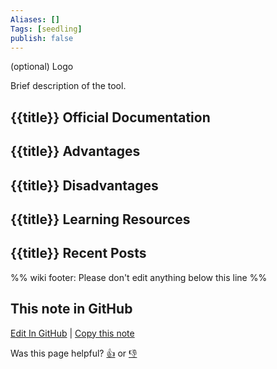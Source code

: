 ```yaml
---
Aliases: []
Tags: [seedling]
publish: false
---
```


(optional) Logo

Brief description of the tool.

## {{title}} Official Documentation

## {{title}} Advantages

## {{title}} Disadvantages

## {{title}} Learning Resources

## {{title}} Recent Posts

%% wiki footer: Please don't edit anything below this line %%

## This note in GitHub

<span class="git-footer">[Edit In GitHub](https://github.dev/data-engineering-community/data-engineering-wiki/blob/main/Tools/Data%20Ingestion/{{title}}.md "git-hub-edit-note") | [Copy this note](https://raw.githubusercontent.com/data-engineering-community/data-engineering-wiki/main/Tools/Data%20Ingestion/{{title}}.md "git-hub-copy-note")</span>

<span class="git-footer">Was this page helpful?
[👍](https://tally.so/r/mOaxjk?rating=Yes&url=https://dataengineering.wiki/Tools/Data%20Ingestion/{{title}}) or [👎](https://tally.so/r/mOaxjk?rating=No&url=https://dataengineering.wiki/Tools/Data%20Ingestion/{{title}})</span>
